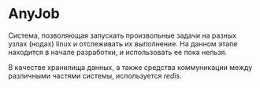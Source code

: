 # AnyJob

Система, позволяющая запускать произвольные задачи на разных узлах (нодах) linux и отслеживать
их выполнение. На данном этапе находится в начале разработки, и использовать ее пока нельзя.

В качестве хранилища данных, а также средства коммуникации между различными частями системы,
используется *redis*.

